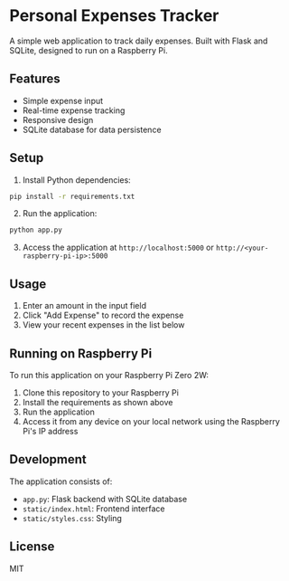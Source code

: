 # Personal Expenses Tracker

A simple web application to track daily expenses. Built with Flask and SQLite, designed to run on a Raspberry Pi.

## Features

- Simple expense input
- Real-time expense tracking
- Responsive design
- SQLite database for data persistence

## Setup

1. Install Python dependencies:
```bash
pip install -r requirements.txt
```

2. Run the application:
```bash
python app.py
```

3. Access the application at `http://localhost:5000` or `http://<your-raspberry-pi-ip>:5000`

## Usage

1. Enter an amount in the input field
2. Click "Add Expense" to record the expense
3. View your recent expenses in the list below

## Running on Raspberry Pi

To run this application on your Raspberry Pi Zero 2W:

1. Clone this repository to your Raspberry Pi
2. Install the requirements as shown above
3. Run the application
4. Access it from any device on your local network using the Raspberry Pi's IP address

## Development

The application consists of:
- `app.py`: Flask backend with SQLite database
- `static/index.html`: Frontend interface
- `static/styles.css`: Styling

## License

MIT 